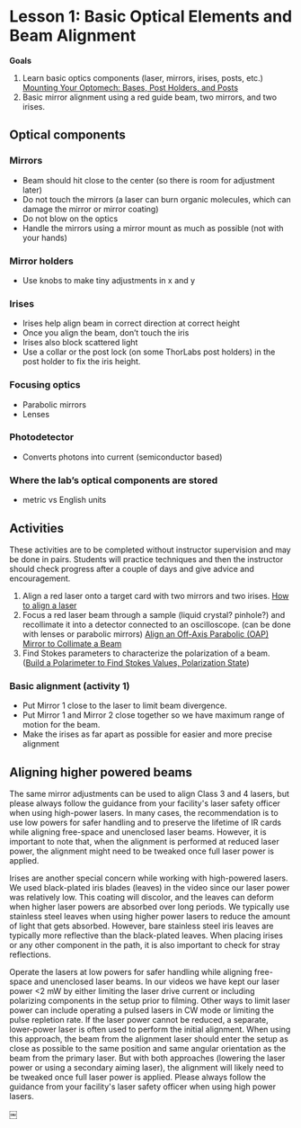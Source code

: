 # Lesson 1: Basic Optical Elements and Beam Alignment

**Goals**
1. Learn basic optics components (laser, mirrors, irises, posts, etc.) [Mounting Your Optomech: Bases, Post Holders, and Posts](https://youtu.be/4xZmGyMsQNo)
2. Basic mirror alignment using a red guide beam, two mirrors, and two irises.

## Optical components

### Mirrors
- Beam should hit close to the center (so there is room for adjustment later)
- Do not touch the mirrors (a laser can burn organic molecules, which can damage the mirror or mirror coating)
- Do not blow on the optics
- Handle the mirrors using a mirror mount as much as possible (not with your hands)

### Mirror holders
- Use knobs to make tiny adjustments in x and y

### Irises
- Irises help align beam in correct direction at correct height
- Once you align the beam, don’t touch the iris
- Irises also block scattered light
- Use a collar or the post lock (on some ThorLabs post holders) in the post holder to fix the iris height.

### Focusing optics
- Parabolic mirrors
- Lenses

### Photodetector
- Converts photons into current (semiconductor based)

### Where the lab’s optical components are stored
- metric vs English units


## Activities

These activities are to be completed without instructor supervision and may be done in pairs.
Students will practice techniques and then the instructor should check progress after a couple of days and give advice and encouragement.

1. Align a red laser onto a target card with two mirrors and two irises. [How to align a laser](https://youtu.be/qzxILY6nOmA)
2. Focus a red laser beam through a sample (liquid crystal? pinhole?) and recollimate it into a detector connected to an oscilloscope. (can be done with lenses or parabolic mirrors) [Align an Off-Axis Parabolic (OAP) Mirror to Collimate a Beam](https://youtu.be/l8v8RyCi4HU)
4. Find Stokes parameters to characterize the polarization of a beam. ([Build a Polarimeter to Find Stokes Values, Polarization State](https://www.youtube.com/watch?v=pR4r7gMyN5U))

### Basic alignment (activity 1)
- Put Mirror 1 close to the laser to limit beam divergence.
- Put Mirror 1 and Mirror 2 close together so we have maximum range of motion for the beam.
- Make the irises as far apart as possible for easier and more precise alignment


## Aligning higher powered beams

The same mirror adjustments can be used to align Class 3 and 4 lasers, but please always follow the guidance from your facility's laser safety officer when using high-power lasers. In many cases, the recommendation is to use low powers for safer handling and to preserve the lifetime of IR cards while aligning free-space and unenclosed laser beams. However, it is important to note that, when the alignment is performed at reduced laser power, the alignment might need to be tweaked once full laser power is applied. 
 
Irises are another special concern while working with high-powered lasers. We used black-plated iris blades (leaves) in the video since our laser power was relatively low. This coating will discolor, and the leaves can deform when higher laser powers are absorbed over long periods. We typically use stainless steel leaves when using higher power lasers to reduce the amount of light that gets absorbed. However, bare stainless steel iris leaves are typically more reflective than the black-plated leaves. When placing irises or any other component in the path, it is also important to check for stray reflections.

Operate the lasers at low powers for safer handling while aligning free-space and unenclosed laser beams. In our videos we have kept our laser power <2 mW by either limiting the laser drive current or including polarizing components in the setup prior to filming. Other ways to limit laser power can include operating a pulsed lasers in CW mode or limiting the pulse repletion rate. If the laser power cannot be reduced, a separate, lower-power laser is often used to perform the initial alignment. When using this approach, the beam from the alignment laser should enter the setup as close as possible to the same position and same angular orientation as the beam from the primary laser. But with both approaches (lowering the laser power or using a secondary aiming laser), the alignment will likely need to be tweaked once full laser power is applied. Please always follow the guidance from your facility's laser safety officer when using high power lasers. 

￼
